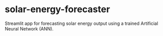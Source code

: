 # solar-energy-forecaster
Streamlit app for forecasting solar energy output using a trained Artificial Neural Network (ANN).
